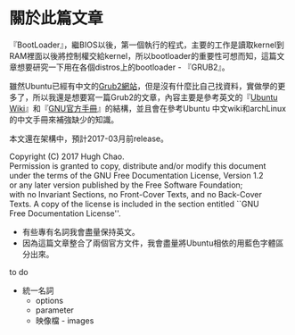 # 關於此篇文章

『BootLoader』，繼BIOS以後，第一個執行的程式，主要的工作是讀取kernel到RAM裡面以後將控制權交給kernel，所以bootloader的重要性可想而知，這篇文章想要研究一下用在各個distros上的bootloader - 『GRUB2』。

雖然Ubuntu已經有中文的[Grub2網站](https://wiki.ubuntu-tw.org/index.php?title=Grub2)，但是沒有什麼比自己找資料，實做學的更多了，所以我還是想要寫一篇Grub2的文章，內容主要是參考英文的『[Ubuntu Wiki](https://help.ubuntu.com/community/Grub2)』和『[GNU官方手冊](https://www.gnu.org/software/grub/manual/html_node/)』的結構，並且會在參考Ubuntu 中文wiki和archLinux的中文手冊來補強缺少的知識。

本文還在架構中，預計2017-03月前release。



Copyright \(C\)  2017 Hugh Chao.  
  Permission is granted to copy, distribute and/or modify this document  
  under the terms of the GNU Free Documentation License, Version 1.2  
  or any later version published by the Free Software Foundation;  
  with no Invariant Sections, no Front-Cover Texts, and no Back-Cover  
  Texts.  A copy of the license is included in the section entitled \`\`GNU  
  Free Documentation License''.

* 有些專有名詞我會盡量保持英文。
* 因為這篇文章整合了兩個官方文件，我會盡量將Ubuntu相依的用藍色字體區分出來。

to do

* 統一名詞
  * options
  * parameter 
  * 映像檔 - images



